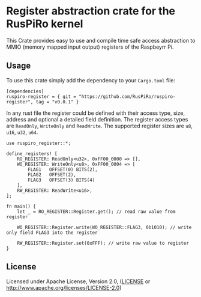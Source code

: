 # Register abstraction crate for the RusPiRo kernel

This Crate provides easy to use and compile time safe access abstraction to MMIO (memory mapped input output) registers of the Raspbeyrr Pi.

## Usage

To use this crate simply add the dependency to your ``Cargo.toml`` file:
```
[dependencies]
ruspiro-register = { git = "https://github.com/RusPiRo/ruspiro-register", tag = "v0.0.1" }
```

In any rust file the register could be defined with their access type, size, address and optional a detailed field definition.
The register access types are ``ReadOnly``, ``WriteOnly`` and ``ReadWrite``. The supported register sizes are `u8`, ``u16``, ``u32``, ``u64``.

```
use ruspiro_register::*;

define_registers! [
    RO_REGISTER: ReadOnly<u32>, 0xFF00_0000 => [],
    WO_REGISTER: WriteOnly<u8>, 0xFF00_0004 => [
        FLAG1   OFFSET(0) BITS(2),
        FLAG2   OFFSET(2),
        FLAG3   OFFSET(3) BITS(4)
    ],
    RW_REGISTER: ReadWrite<u16>, 
];

fn main() {
    let _ = RO_REGISTER::Register.get(); // read raw value from register

    WO_REGISTER::Register.write(WO_REGISTER::FLAG3, 0b1010); // write only field FLAG3 into the register
    
    RW_REGISTER::Register.set(0xFFF); // write raw value to register
}
```


## License
Licensed under Apache License, Version 2.0, ([LICENSE](LICENSE) or http://www.apache.org/licenses/LICENSE-2.0)